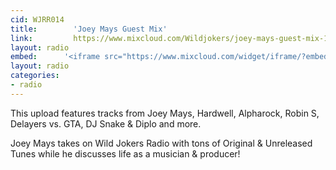 ```yaml
---
cid: WJRR014
title:        'Joey Mays Guest Mix'
link:         https://www.mixcloud.com/Wildjokers/joey-mays-guest-mix-10-12-14/
layout: radio
embed:		'<iframe src="https://www.mixcloud.com/widget/iframe/?embed_type=widget_standard&amp;embed_uuid=0ba4bf33-970d-480a-ab17-95ecb0bd4b5d&amp;feed=https%3A%2F%2Fwww.mixcloud.com%2FWildjokers%2Fjoey-mays-guest-mix-10-12-14%2F&amp;hide_cover=1&amp;hide_tracklist=1&amp;replace=0" width="100%" frameborder="0" height="180"></iframe>'
layout: radio
categories:
- radio
---
```


This upload features tracks from Joey Mays, Hardwell, Alpharock, Robin S, Delayers vs. GTA, DJ Snake & Diplo and more.

Joey Mays takes on Wild Jokers Radio with tons of Original & Unreleased Tunes while he discusses life as a musician & producer!